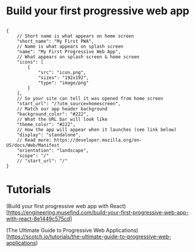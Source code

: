 # Build your first progressive web app

##

```
{
    // Short name is what appears on home screen
    "short_name": "My First PWA",
    // Name is what appears on splash screen
    "name": "My First Progressive Web App",
    // What appears on splash screen & home screen
    "icons": [
        {
            "src": "icon.png",
            "sizes": "192x192",
            "type": "image/png"
        }
    ],
    // So your site can tell it was opened from home screen
    "start_url": "/?utm_source=homescreen",
    // Match our app header background
    "background_color": "#222",
    // What the URL bar will look like
    "theme_color": "#222",
    // How the app will appear when it launches (see link below)
    "display": "standalone",
    // Read more: https://developer.mozilla.org/en-US/docs/Web/Manifest
    "orientation": "landscape",
    "scope": "/"
    // "start_url": "/"
}
```

# Tutorials
(Build your first progressive web app with React)[https://engineering.musefind.com/build-your-first-progressive-web-app-with-react-8e1449c575cd]

(The Ultimate Guide to Progressive Web Applications)[https://scotch.io/tutorials/the-ultimate-guide-to-progressive-web-applications)

